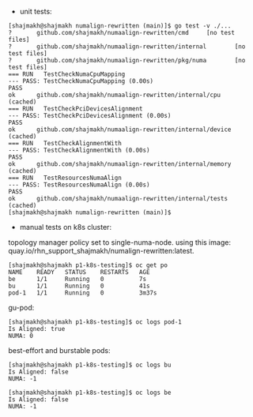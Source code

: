 * unit tests:

```
[shajmakh@shajmakh numalign-rewritten (main)]$ go test -v ./...
?       github.com/shajmakh/numaalign-rewritten/cmd     [no test files]
?       github.com/shajmakh/numaalign-rewritten/internal        [no test files]
?       github.com/shajmakh/numaalign-rewritten/pkg/numa        [no test files]
=== RUN   TestCheckNumaCpuMapping
--- PASS: TestCheckNumaCpuMapping (0.00s)
PASS
ok      github.com/shajmakh/numaalign-rewritten/internal/cpu    (cached)
=== RUN   TestCheckPciDevicesAlignment
--- PASS: TestCheckPciDevicesAlignment (0.00s)
PASS
ok      github.com/shajmakh/numaalign-rewritten/internal/device (cached)
=== RUN   TestCheckAlignmentWith
--- PASS: TestCheckAlignmentWith (0.00s)
PASS
ok      github.com/shajmakh/numaalign-rewritten/internal/memory (cached)
=== RUN   TestResourcesNumaAlign
--- PASS: TestResourcesNumaAlign (0.00s)
PASS
ok      github.com/shajmakh/numaalign-rewritten/internal/tests  (cached)
[shajmakh@shajmakh numalign-rewritten (main)]$
```


* manual tests on k8s cluster:

topology manager policy set to single-numa-node.
using this image: quay.io/rhn_support_shajmakh/numalign-rewritten:latest.

```
[shajmakh@shajmakh p1-k8s-testing]$ oc get po 
NAME    READY   STATUS    RESTARTS   AGE
be      1/1     Running   0          7s
bu      1/1     Running   0          41s
pod-1   1/1     Running   0          3m37s
```

gu-pod:

```
[shajmakh@shajmakh p1-k8s-testing]$ oc logs pod-1
Is Aligned: true
NUMA: 0
```

best-effort and burstable pods:

```
[shajmakh@shajmakh p1-k8s-testing]$ oc logs bu
Is Aligned: false
NUMA: -1

[shajmakh@shajmakh p1-k8s-testing]$ oc logs be
Is Aligned: false
NUMA: -1
```
